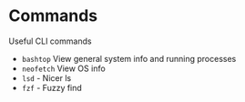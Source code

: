 # Commands

Useful CLI commands

- `bashtop` View general system info and running processes
- `neofetch` View OS info
- `lsd` - Nicer ls
- `fzf` - Fuzzy find
